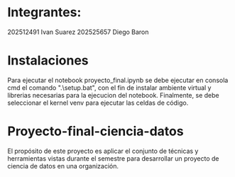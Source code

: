 # Integrantes:
202512491 Ivan Suarez
202525657 Diego Baron

# Instalaciones
Para ejecutar el notebook proyecto_final.ipynb se debe ejecutar en consola cmd el comando ".\setup.bat", con el fin de instalar ambiente virtual y librerias necesarias para la ejecucion del notebook. Finalmente, se debe seleccionar el kernel venv para ejecutar las celdas de código.


# Proyecto-final-ciencia-datos
El propósito de este proyecto es aplicar el conjunto de técnicas y herramientas vistas durante el semestre para desarrollar un proyecto de ciencia de datos en una organización.


